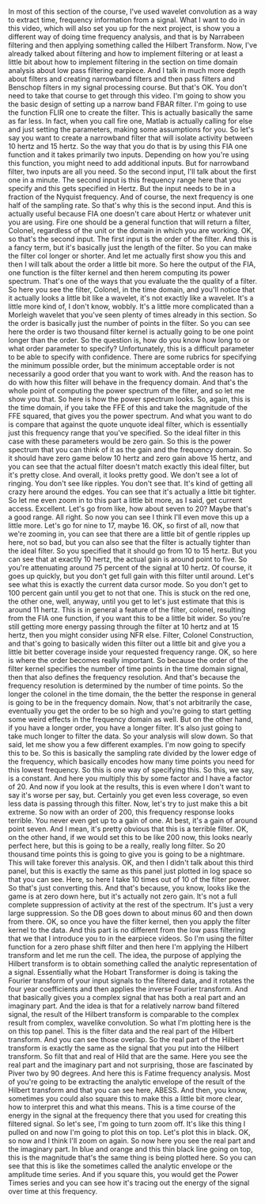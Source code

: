  In most of this section of the course, I've used wavelet convolution as a way to extract time, frequency information from a signal. What I want to do in this video, which will also set you up for the next project, is show you a different way of doing time frequency analysis, and that is by Narrabeen filtering and then applying something called the Hilbert Transform. Now, I've already talked about filtering and how to implement filtering or at least a little bit about how to implement filtering in the section on time domain analysis about low pass filtering earpiece. And I talk in much more depth about filters and creating narrowband filters and then pass filters and Benschop filters in my signal processing course. But that's OK. You don't need to take that course to get through this video. I'm going to show you the basic design of setting up a narrow band FBAR filter. I'm going to use the function FLIR one to create the filter. This is actually basically the same as far less. In fact, when you call fire one, Matlab is actually calling for else and just setting the parameters, making some assumptions for you. So let's say you want to create a narrowband filter that will isolate activity between 10 hertz and 15 hertz. So the way that you do that is by using this FIA one function and it takes primarily two inputs. Depending on how you're using this function, you might need to add additional inputs. But for narrowband filter, two inputs are all you need. So the second input, I'll talk about the first one in a minute. The second input is this frequency range here that you specify and this gets specified in Hertz. But the input needs to be in a fraction of the Nyquist frequency. And of course, the next frequency is one half of the sampling rate. So that's why this is the second input. And this is actually useful because FIA one doesn't care about Hertz or whatever unit you are using. Fire one should be a general function that will return a filter, Colonel, regardless of the unit or the domain in which you are working. OK, so that's the second input. The first input is the order of the filter. And this is a fancy term, but it's basically just the length of the filter. So you can make the filter col longer or shorter. And let me actually first show you this and then I will talk about the order a little bit more. So here the output of the FIA, one function is the filter kernel and then herem computing its power spectrum. That's one of the ways that you evaluate the the quality of a filter. So here you see the filter, Colonel, in the time domain, and you'll notice that it actually looks a little bit like a wavelet, it's not exactly like a wavelet. It's a little more kind of, I don't know, wobbly. It's a little more complicated than a Morleigh wavelet that you've seen plenty of times already in this section. So the order is basically just the number of points in the filter. So you can see here the order is two thousand filter kernel is actually going to be one point longer than the order. So the question is, how do you know how long to or what order parameter to specify? Unfortunately, this is a difficult parameter to be able to specify with confidence. There are some rubrics for specifying the minimum possible order, but the minimum acceptable order is not necessarily a good order that you want to work with. And the reason has to do with how this filter will behave in the frequency domain. And that's the whole point of computing the power spectrum of the filter, and so let me show you that. So here is how the power spectrum looks. So, again, this is the time domain, if you take the FFE of this and take the magnitude of the FFE squared, that gives you the power spectrum. And what you want to do is compare that against the quote unquote ideal filter, which is essentially just this frequency range that you've specified. So the ideal filter in this case with these parameters would be zero gain. So this is the power spectrum that you can think of it as the gain and the frequency domain. So it should have zero game below 10 hertz and zero gain above 15 hertz, and you can see that the actual filter doesn't match exactly this ideal filter, but it's pretty close. And overall, it looks pretty good. We don't see a lot of ringing. You don't see like ripples. You don't see that. It's kind of getting all crazy here around the edges. You can see that it's actually a little bit tighter. So let me even zoom in to this part a little bit more, as I said, get current access. Excellent. Let's go from like, how about seven to 20? Maybe that's a good range. All right. So now you can see I think I'll even move this up a little more. Let's go for nine to 17, maybe 16. OK, so first of all, now that we're zooming in, you can see that there are a little bit of gentle ripples up here, not so bad, but you can also see that the filter is actually tighter than the ideal filter. So you specified that it should go from 10 to 15 hertz. But you can see that at exactly 10 hertz, the actual gain is around point to five. So you're attenuating around 75 percent of the signal at 10 hertz. Of course, it goes up quickly, but you don't get full gain with this filter until around. Let's see what this is exactly the current data cursor mode. So you don't get to 100 percent gain until you get to not that one. This is stuck on the red one, the other one, well, anyway, until you get to let's just estimate that this is around 11 hertz. This is in general a feature of the filter, colonel, resulting from the FIA one function, if you want this to be a little bit wider. So you're still getting more energy passing through the filter at 10 hertz and at 15 hertz, then you might consider using NFR else. Filter, Colonel Construction, and that's going to basically widen this filter out a little bit and give you a little bit better coverage inside your requested frequency range. OK, so here is where the order becomes really important. So because the order of the filter kernel specifies the number of time points in the time domain signal, then that also defines the frequency resolution. And that's because the frequency resolution is determined by the number of time points. So the longer the colonel in the time domain, the the better the response in general is going to be in the frequency domain. Now, that's not arbitrarily the case, eventually you get the order to be so high and you're going to start getting some weird effects in the frequency domain as well. But on the other hand, if you have a longer order, you have a longer filter. It's also just going to take much longer to filter the data. So your analysis will slow down. So that said, let me show you a few different examples. I'm now going to specify this to be. So this is basically the sampling rate divided by the lower edge of the frequency, which basically encodes how many time points you need for this lowest frequency. So this is one way of specifying this. So this, we say, is a constant. And here you multiply this by some factor and I have a factor of 20. And now if you look at the results, this is even where I don't want to say it's worse per say, but. Certainly you get even less coverage, so even less data is passing through this filter. Now, let's try to just make this a bit extreme. So now with an order of 200, this frequency response looks terrible. You never even get up to a gain of one. At best, it's a gain of around point seven. And I mean, it's pretty obvious that this is a terrible filter. OK, on the other hand, if we would set this to be like 200 now, this looks nearly perfect here, but this is going to be a really, really long filter. So 20 thousand time points this is going to give you is going to be a nightmare. This will take forever this analysis. OK, and then I didn't talk about this third panel, but this is exactly the same as this panel just plotted in log space so that you can see. Here, so here I take 10 times out of 10 of the filter power. So that's just converting this. And that's because, you know, looks like the game is at zero down here, but it's actually not zero gain. It's not a full complete suppression of activity at the rest of the spectrum. It's just a very large suppression. So the DB goes down to about minus 60 and then down from there. OK, so once you have the filter kernel, then you apply the filter kernel to the data. And this part is no different from the low pass filtering that we that I introduce you to in the earpiece videos. So I'm using the filter function for a zero phase shift filter and then here I'm applying the Hilbert transform and let me run the cell. The idea, the purpose of applying the Hilbert transform is to obtain something called the analytic representation of a signal. Essentially what the Hobart Transformer is doing is taking the Fourier transform of your input signals to the filtered data, and it rotates the four year coefficients and then applies the inverse Fourier transform. And that basically gives you a complex signal that has both a real part and an imaginary part. And the idea is that for a relatively narrow band filtered signal, the result of the Hilbert transform is comparable to the complex result from complex, wavelike convolution. So what I'm plotting here is the on this top panel. This is the filter data and the real part of the Hilbert transform. And you can see those overlap. So the real part of the Hilbert transform is exactly the same as the signal that you put into the Hilbert transform. So filt that and real of Hild that are the same. Here you see the real part and the imaginary part and not surprising, those are fascinated by Piver two by 90 degrees. And here this is Fatime frequency analysis. Most of you're going to be extracting the analytic envelope of the result of the Hilbert transform and that you can see here, ABESS. And then, you know, sometimes you could also square this to make this a little bit more clear, how to interpret this and what this means. This is a time course of the energy in the signal at the frequency there that you used for creating this filtered signal. So let's see, I'm going to turn zoom off. It's like this thing I pulled on and now I'm going to plot this on top. Let's plot this in black. OK, so now and I think I'll zoom on again. So now here you see the real part and the imaginary part. In blue and orange and this thin black line going on top, this is the magnitude that's the same thing is being plotted here. So you can see that this is like the sometimes called the analytic envelope or the amplitude time series. And if you square this, you would get the Power Times series and you can see how it's tracing out the energy of the signal over time at this frequency.